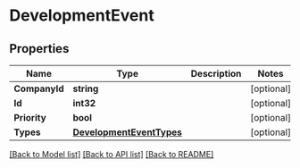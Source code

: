 # DevelopmentEvent

## Properties

Name | Type | Description | Notes
------------ | ------------- | ------------- | -------------
**CompanyId** | **string** |  | [optional] 
**Id** | **int32** |  | [optional] 
**Priority** | **bool** |  | [optional] 
**Types** | [**DevelopmentEventTypes**](developmentEvent_types.md) |  | [optional] 

[[Back to Model list]](../README.md#documentation-for-models) [[Back to API list]](../README.md#documentation-for-api-endpoints) [[Back to README]](../README.md)


